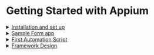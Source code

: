 # Getting Started with Appium
<details>
  <summary> <ins> Installation and set up </ins></summary>
  
* [Java Installed](https://www.java.com/en/download/help/mac_install.xml) </br>  
* [Set up java_home, android_home in your .profile or .zsh file (default is .profile)](https://youtu.be/y6szNJ4rMZ0) </br>
  * Adb commands should work now, check using “adb devices” in terminal </br>
* Node installed </br>
  * Check if node is present using “npm -v” on terminal in mac </br>
  * [If node is not present, Install node](https://nodejs.org/en/download/) </br>
* [Appium installed (Preferably Appium Desktop)](http://appium.io/) </br>
  * Launch Appium </br>
  * Run Appium Server in default settings and check if the server is running or not. </br>
* [Appium-doctor (optional)](https://www.npmjs.com/package/appium-doctor) </br>
  * Run “appium-doctor --android” in your terminal to check if all dependencies related to Android are installed </br>
* IDE present </br>
  * [Eclipse](https://www.eclipse.org/downloads/) or [IntelliJ](https://www.jetbrains.com/idea/download/#section=mac) </br>
  </details>

<details>
	<summary> <ins> Sample Form app </ins> </summary>
	
* This is a sample app created with basic UI Elements in it.
* Install app-debug.apk from the [here](https://github.com/punitm03/AppiumDemo/blob/master/app-debug.apk)
* Screenshots from the app can be found here ⬇
<div align="center">
<p><ins>Create Account</ins></p>
<img width="727" align = "center" alt="Sign Up" src="https://user-images.githubusercontent.com/46274358/90983699-a9caa180-e58d-11ea-8b48-8cec71e19ea2.png">
</div> 
<div align="center">
<br/><br/>
<p> <ins>Sign In </ins></p>
<img width="727" align = "center" alt="Sign In" src="https://user-images.githubusercontent.com/46274358/90983826-8e13cb00-e58e-11ea-9fec-e0a0044c8d14.png">
</div>

### Test Cases 
* Check if user is able to sign up by providing the details
* Check if error is shown if incorrect user credentials are passed
* Check if "Log in" button is disabled if user enters incorrect credentials 5 times
* Check if user is able to login to the app using the correct credentials and verify the First Name and Last Name in the app
</details>

<details>
	<summary> <ins> First Automation Script </ins> </summary>
	
* QA's tasks - 
  * Create a new user account
  * Attempt for verification using **invalid** credentials
  * Attempt for verification using **valid** credentials		
* Script explaination - 
	* Open [AutomationDemo.java](https://github.com/punitm03/AppiumDemo/blob/master/src/main/java/AutomationDemo.java) file.
   This is the main method. Program execution starts from this point
<div align="center">   
<img width="325" alt="Screenshot 2020-08-23 at 10 31 02 PM" src="https://user-images.githubusercontent.com/46274358/90984069-67569400-e590-11ea-81b4-8975e4eca38b.png">
	<br/>
</div>


* setUp() method - 
  * This is used to set up the desiredCapabilities which are to be used by a device
  * desiredCapabilities are in format of key-value pairs to demonstrate the properties for a test device. [Refer here](http://appium.io/docs/en/writing-running-appium/caps/) for more info.
  * Here we are setting up these capabilities - 	
	
```java
capabilities.setCapability("platformName", "Android");
capabilities.setCapability("platformVersion", "10.0");
capabilities.setCapability("deviceName", "Oneplus5");
capabilities.setCapability("udid", "192.168.0.179:5555");
capabilities.setCapability("appPackage", "com.example.demoapp");
capabilities.setCapability("appActivity", "com.example.demoapp.MainActivity");
```

* signUp() method - 
  * This method navigates the user to Sign Up page and allows them to create a new user account here.
  * All the UI elements are initialised here like -
```java
AndroidElement firstName = (AndroidElement)driver.findElement(By.id("com.example.demoapp:id/firstName"));
AndroidElement lastName = (AndroidElement)driver.findElement(By.id("com.example.demoapp:id/lastName"));
```
* 
  * In this example, elements are initialised using the id locator. For more info about locators [refer here](https://kobiton.com/book/chapter-4-appium-locator-finding-strategies/)
  * Actions are performed on the UI elements in chronological order - 

```java
signUpBtn.click(); // From Home page, click on Sign Up button
firstName.sendKeys("Punit"); // In Sign Up page, enter "Punit" in First Name field
lastName.sendKeys("Mishra"); // Enter "Mishra" in Last Name field
userName.sendKeys("punit"); // Enter "punit" in userName field
password.sendKeys("1234"); // Enter "1234" in password field
signUpBtn.click(); // Click on Sign Up button to create the user account
```

* fillUpForm() method - 
  * This method fills up the sign in form with valid and invalid credentials to check the behavior.
  * Actions performed in choronolical order for Invalid userName are -
```java
userName.sendKeys("admin"); // Enter "admin" as username
password.sendKeys("1234"); // Enter "1234" as password
login.click(); // Click on login button
```
* 
  * Actions perfomed for valid user are -  
```java
userName.sendKeys("punit"); // Enter "1234" as username
password.sendKeys("1234"); // Enter "1234" as password
login.click(); // Click on login button
```

* verifyUserProfile() method - 
  * This method verifies the First Name and Last Name which has been used to login to the account.
  * There are no action perfomed on the elements, we are just caputuring the data from the First Name and Last Name field and printing those values to the console.
  
```java
System.out.println(header.getText());
System.out.println(firstName.getText());
System.out.println(lastName.getText());
```

</details>

<details>
	<summary> <ins> Framework Design </ins> </summary>
		
* The framework is designed on **PAGE OBJECT MODEL** design pattern where you have seperate folders for pages and tests
* The pages folder 
  * It consists of seperate pages (like ```HomePage.java``` & ```SignUpPage.java```) 
  * Each page's elements (like "Sign Up" & "Sign In" buttons) are defined in their respective classes and the actions to be perfomed on those elements (like click() & type() methods) are also defined in the same class
* The test classes
  * It consists of test scripts for each seperate pages (like ```HomePageTest.java``` & ```SignUpPageTest.java```)
  * Each test class has the actions to be perfomed in chronological order
<div align="center">
<img width="616" alt="Screenshot 2020-08-26 at 4 17 13 PM" src="https://user-images.githubusercontent.com/46274358/91294739-9e5abe80-e7b7-11ea-9cbc-5352a8b2af17.png">
</div>
</details>
         
         
